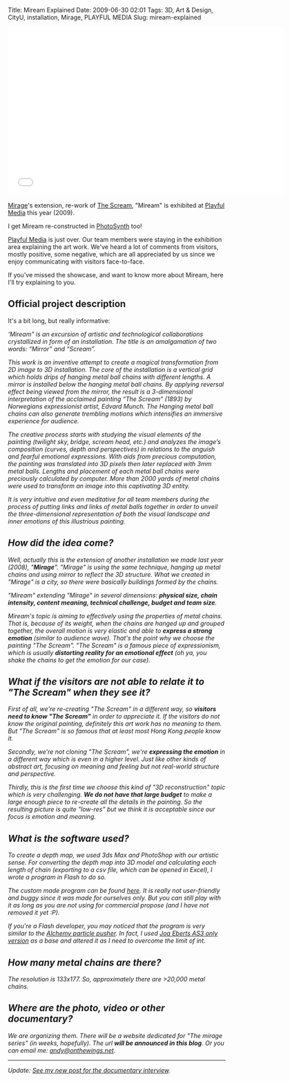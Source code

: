 Title: Miream Explained
Date: 2009-06-30 02:01
Tags: 3D, Art &amp; Design, CityU, installation, Mirage, PLAYFUL MEDIA
Slug: miream-explained

<iframe width="640" height="390" src="//www.youtube.com/embed/V9sWYOKxooY" frameborder="0" allowfullscreen></iframe>

[Mirage][]'s extension, re-work of [The Scream][], "Miream" is exhibited
at [Playful Media][] this year (2009).

I get Miream re-constructed in [PhotoSynth][] too!

[Playful Media][] is just over. Our team members were staying in the
exhibition area explaining the art work. We've heard a lot of comments
from visitors, mostly positive, some negative, which are all appreciated
by us since we enjoy communicating with visitors face-to-face.

If you've missed the showcase, and want to know more about Miream, here
I'll try explaining to you.

Official project description
----------------------------

It's a bit long, but really informative:

<cite title="Project description of Miream">
‘Miream” is an excursion of
artistic and technological collaborations crystallized in form of an
installation. The title is an amalgamation of two words: “Mirror” and
“Scream”.

This work is an inventive
attempt to create a magical transformation from 2D image to 3D
installation. The core of the installation is a vertical grid which
holds drips of hanging metal ball chains with different lengths. A
mirror is installed below the hanging metal ball chains. By applying
reversal effect being viewed from the mirror, the result is a
3-dimensional interpretation of the acclaimed painting “The Scream”
(1893) by Norwegians expressionist artist, Edvard Munch. The Hanging
metal ball chains can also generate trembling motions which intensifies
an immersive experience for audience.

The creative process starts
with studying the visual elements of the painting (twilight sky, bridge,
scream head, etc.) and analyzes the image’s composition (curves, depth
and perspectives) in relations to the anguish and fearful emotional
expressions. With aids from precious computation, the painting was
translated into 3D pixels then later replaced with 3mm metal balls.
Lengths and placement of each metal ball chains were preciously
calculated by computer. More than 2000 yards of metal chains were used
to transform an image into this captivating 3D entity.

It is very intuitive and
even meditative for all team members during the process of putting links
and links of metal balls together in order to unveil the
three-dimensional representation of both the visual landscape and inner
emotions of this illustrious painting.</cite>

How did the idea come?
----------------------

Well, actually this is the extension of another installation we made
last year (2008), "**Mirage**". "Mirage" is using the same technique,
hanging up metal chains and using mirror to reflect the 3D structure.
What we created in "Mirage" is a city, so there were basically buildings
formed by the chains.

"Miream" extending "Mirage" in several dimensions: **physical size,
chain intensity, content meaning, technical challenge, budget and team
size**.

Miream's topic is aiming to effectively using the properties of metal
chains. That is, because of its weight, when the chains are hanged up
and grouped together, the overall motion is very elastic and able to
**express a strong emotion** (similar to audience wave). That's the
point why we choose the painting "The Scream". "The Scream" is a famous
piece of expressionism, which is usually **distorting reality for an
emotional effect** (oh ya, you shake the chains to get the emotion for
our case).

What if the visitors are not able to relate it to "The Scream" when they see it?
--------------------------------------------------------------------------------

First of all, we're re-creating "The Scream" in a different way, so
**visitors need to know "The Scream"** in order to appreciate it. If the
visitors do not know the original painting, definitely this art work has
no meaning to them. But "The Scream" is so famous that at least most
Hong Kong people know it.

Secondly, we're not cloning "The Scream", we're **expressing the
emotion** in a different way which is even in a higher level. Just like
other kinds of abstract art, focusing on meaning and feeling but not
real-world structure and perspective.

Thirdly, this is the first time we choose this kind of "3D
reconstruction" topic which is very challenging. **We do not have that
large budget** to make a large enough piece to re-create all the details
in the painting. So the resulting picture is quite "low-res" but we
think it is acceptable since our focus is emotion and meaning.

What is the software used?
--------------------------

To create a depth map, we used 3ds Max and PhotoShop with our artistic
sense. For converting the depth map into 3D model and calculating each
length of chain (exporting to a csv file, which can be opened in Excel),
I wrote a program in Flash to do so.

The custom made program can be found [here][]. It is really not
user-friendly and buggy since it was made for ourselves only. But you
can still play with it as long as you are not using for commercial
propose (and I have not removed it yet :P).

If you're a Flash developer, you may noticed that the program is very
similar to the [Alchemy particle pusher][]. In fact, I used [Joa Eberts
AS3 only version][] as a base and altered it as I need to overcome the
limit of int.

How many metal chains are there?
--------------------------------

The resolution is 133x177. So, approximately there are \>20,000 metal
chains.

Where are the photo, video or other documentary?
------------------------------------------------

We are organizing them. There will be a website dedicated for "The
mirage series" (in weeks, hopefully). The url **will be announced in
this blog**. Or you can email me: <andy@onthewings.net>.

* * * * *

Update: [See my new post for the documentary interview][].

  [Mirage]: http://blog.onthewings.net/2008/06/25/photo-of-mirage/
  [The Scream]: http://en.wikipedia.org/wiki/The_Scream
  [Playful Media]: http://playfulmedia.hk/
  [PhotoSynth]: http://photosynth.net/view.aspx?cid=24a5384f-b324-41a1-bd25-63809d383cb7&m=false&i=0:0:15&c=0.00783281:0.705594:-0.113725&z=413.168340493169&d=-0.623650832565435:-2.78874502021083:-0.926042319528052&p=0:0
  [here]: http://mirage.onthewings.net
  [Alchemy particle pusher]: http://www.unitzeroone.com/blog/2009/03/18/flash-10-massive-amounts-of-3d-particles-with-alchemy-source-included/
  [Joa Eberts AS3 only version]: http://blog.joa-ebert.com/2009/04/03/massive-amounts-of-3d-particles-without-alchemy-and-pixelbender/
  [See my new post for the documentary interview]: http://blog.onthewings.net/2009/07/19/miream-documentary-interview/
